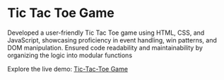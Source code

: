 # Tic Tac Toe Game
Developed a user-friendly Tic Tac Toe game using HTML, CSS, and JavaScript, showcasing proficiency in event handling, win patterns, and DOM manipulation. Ensured code readability and maintainability by organizing the logic into modular functions

Explore the live demo: [Tic-Tac-Toe Game](https://playtictactoegame.vercel.app)
